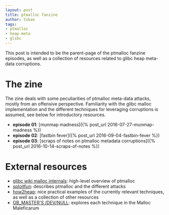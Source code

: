 ```yaml
---
layout: post
title: ptmalloc fanzine
author: tukan
tags:
- ptmalloc
- heap-meta
- glibc
---
```


This post is intended to be the parent-page of the ptmalloc fanzine episodes, as well as a collection of resources related to glibc heap meta-data corruptions. 


# The zine

The zine deals with some peculiarities of ptmalloc meta-data attacks, mostly from an offensive perspective. Familiarity with the glibc malloc implementation and the different techniques for leveraging corruptions is assumed, see below for introductory resources.

* **episode 01**: [munmap madness]({% post_url 2016-07-27-munmap-madness %})
* **episode 02**: [fastbin fever]({% post_url 2016-09-04-fastbin-fever %})
* **episode 03**: [scraps of notes on ptmalloc metadata corruptions]({% post_url 2016-10-14-scraps-of-notes %})


# External resources

* [glibc wiki malloc internals][20]: high-level overview of ptmalloc
* [sploitfun][21]: describes ptmalloc and the different attacks
* [how2heap][22]: nice practical examples of the currently relevant techniques, as well as a collection of other resources
* [GB_MASTER'S /DEV/NULL][23]: explores each technique in the Malloc Maleficarum

[20]: https://sourceware.org/glibc/wiki/MallocInternals
[21]: https://sploitfun.wordpress.com/archives/
[22]: https://github.com/shellphish/how2heap
[23]: https://gbmaster.wordpress.com/